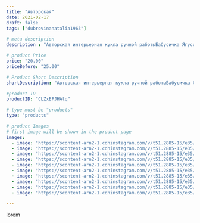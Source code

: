 ```yaml
---
title: "Авторская"
date: 2021-02-17
draft: false
tags: ["dubrovinanatalia1963"]

# meta description
description : "Авторская интерьерная кукла ручной работыБабусичка Ягусичка2.Высота куклы 54 см.Выполнена в скульптурно//- текстильной (чулочной) технике,ищет новый дом."

# product Price
price: "20.00"
priceBefore: "25.00"

# Product Short Description
shortDescription: "Авторская интерьерная кукла ручной работыБабусичка Ягусичка2.Высота куклы 54 см.Выполнена в скульптурно//- текстильной (чулочной) технике,ищет новый дом."

#product ID
productID: "CLZxEFJHAtq"

# type must be "products"
type: "products"

# product Images
# first image will be shown in the product page
images:
  - image: "https://scontent-arn2-1.cdninstagram.com/v/t51.2885-15/e35/150771787_143728767586002_7135221824892713871_n.jpg?_nc_ht=scontent-arn2-1.cdninstagram.com&_nc_cat=106&_nc_ohc=YDl8_840MmsAX8kTy1Z&se=7&tp=1&oh=ad50fb7314f854eedac426d3d9d36ccd&oe=605C7864&ig_cache_key=MjUxMTI1NDA0NzQwMTMyNjMwNQ%3D%3D.2"
  - image: "https://scontent-arn2-1.cdninstagram.com/v/t51.2885-15/e35/150763125_763924774229128_836245182575289146_n.jpg?_nc_ht=scontent-arn2-1.cdninstagram.com&_nc_cat=104&_nc_ohc=BqHPuuDI2H0AX8A6Llu&se=7&tp=1&oh=b019509843a86a6f5eef48192c0899c3&oe=605ABBA6&ig_cache_key=MjUxMTI1NDA0NzQ1MTUzODUyNQ%3D%3D.2"
  - image: "https://scontent-arn2-1.cdninstagram.com/v/t51.2885-15/e35/151128327_782677579266906_6002017755206166887_n.jpg?_nc_ht=scontent-arn2-1.cdninstagram.com&_nc_cat=106&_nc_ohc=i-Nmm4jQFlYAX8obEu4&se=7&tp=1&oh=bbd86b6665725c8b88c29ca6a80ed0ed&oe=605A0872&ig_cache_key=MjUxMTI1NDA0NzQxODIwODgxMg%3D%3D.2"
  - image: "https://scontent-arn2-1.cdninstagram.com/v/t51.2885-15/e35/151277115_502349324498751_6860881385121591863_n.jpg?_nc_ht=scontent-arn2-1.cdninstagram.com&_nc_cat=103&_nc_ohc=BIzEFSsG-hoAX8kcNCq&se=7&tp=1&oh=32f490b22dbb87ed86e5c7f3008a6cb3&oe=605A2D5C&ig_cache_key=MjUxMTI1NDA0NzQyNjQwNjc3MQ%3D%3D.2"
  - image: "https://scontent-arn2-1.cdninstagram.com/v/t51.2885-15/e35/151273373_470109697362202_8114494925378488640_n.jpg?_nc_ht=scontent-arn2-1.cdninstagram.com&_nc_cat=110&_nc_ohc=TvBblxlz36kAX--fY1v&se=7&tp=1&oh=b1b82e719bc8ea0a47a3c94b36cf94dd&oe=6059C2F5&ig_cache_key=MjUxMTI1NDA0NzQ0MzI2MzYyMw%3D%3D.2"
  - image: "https://scontent-arn2-1.cdninstagram.com/v/t51.2885-15/e35/150429892_841222960053952_7490429687199521850_n.jpg?_nc_ht=scontent-arn2-1.cdninstagram.com&_nc_cat=104&_nc_ohc=uR3KBWVr3PYAX_ylkhe&se=7&tp=1&oh=fe89ac96dbfa3fa866f3915448230542&oe=605C358F&ig_cache_key=MjUxMTI1NDA0NzQwOTY3MTk2Mg%3D%3D.2"
  - image: "https://scontent-arn2-1.cdninstagram.com/v/t51.2885-15/e35/151056616_2904407186503763_2960268349516250121_n.jpg?_nc_ht=scontent-arn2-1.cdninstagram.com&_nc_cat=111&_nc_ohc=lZOfVOYGxnoAX9k2dWf&se=7&tp=1&oh=fc4dc3b12e3d7716b7a0402444f644ad&oe=605B7BFC&ig_cache_key=MjUxMTI1NDA0NzUxODc1MTE2Mw%3D%3D.2"
  - image: "https://scontent-arn2-1.cdninstagram.com/v/t51.2885-15/e35/150564929_2359579584173834_8652235606834568346_n.jpg?_nc_ht=scontent-arn2-1.cdninstagram.com&_nc_cat=102&_nc_ohc=fn6UvSAuhmsAX_gckkN&se=7&tp=1&oh=31add315146232e5b6f014fc912720e1&oe=605D7CD6&ig_cache_key=MjUxMTI1NDA0NzUyNzIzMzY4OA%3D%3D.2"
  - image: "https://scontent-arn2-1.cdninstagram.com/v/t51.2885-15/e35/150928116_114698960603847_5282108843062682346_n.jpg?_nc_ht=scontent-arn2-1.cdninstagram.com&_nc_cat=103&_nc_ohc=f3-yWvTF358AX9bMvcv&se=7&tp=1&oh=ee2d712ece9eff3db5d470c2de2882a5&oe=605D2ABE&ig_cache_key=MjUxMTI1NDA0NzQzNDk1NTg2NA%3D%3D.2"
  - image: "https://scontent-arn2-1.cdninstagram.com/v/t51.2885-15/e35/150359927_426509461905559_5911371677957605997_n.jpg?_nc_ht=scontent-arn2-1.cdninstagram.com&_nc_cat=107&_nc_ohc=heIAS2CQzHgAX-2YeUO&se=7&tp=1&oh=1e74e83bf1a448de4863f1ea5964edd6&oe=605B8ECF&ig_cache_key=MjUxMTI1NDA0NzUxMDM5OTIwNA%3D%3D.2"

---
```

lorem
